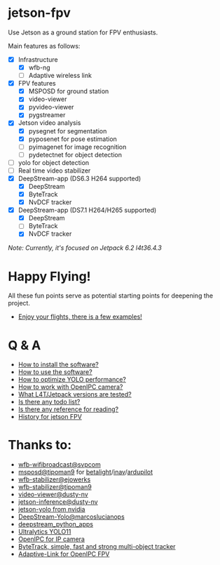 # jetson-fpv

Use Jetson as a ground station for FPV enthusiasts. 

Main features as follows:

- [x] Infrastructure
    - [x] wfb-ng
    - [ ] Adaptive wireless link
- [x] FPV features
    - [x] MSPOSD for ground station
    - [x] video-viewer
    - [x] pyvideo-viewer
    - [x] pygstreamer
- [x] Jetson video analysis
    - [x] pysegnet for segmentation
    - [x] pyposenet for pose estimation
    - [ ] pyimagenet for image recognition
    - [ ] pydetectnet for object detection
- [ ] yolo for object detection
- [ ] Real time video stabilizer
- [x] DeepStream-app (DS6.3 H264 supported)
    - [x] DeepStream
    - [x] ByteTrack
    - [x] NvDCF tracker
- [x] DeepStream-app (DS7.1 H264/H265 supported)
    - [x] DeepStream
    - [ ] ByteTrack
    - [x] NvDCF tracker

*Note: Currently, it's focused on Jetpack 6.2 l4t36.4.3*

# Happy Flying!

All these fun points serve as potential starting points for deepening the project.

- [Enjoy your flights, there is a few examples!](doc/EXAMPLE.md)

# Q & A

- [How to install the software?](doc/INSTALL.md)
- [How to use the software?](doc/MANUAL.md)
- [How to optimize YOLO performance?](doc/YOLO.md)
- [How to work with OpenIPC camera?](doc/OPENIPC.md)
- [What L4T/Jetpack versions are tested?](doc/TESTENV.md)
- [Is there any todo list?](doc/TODO.md)
- [Is there any reference for reading?](doc/REFERENCE.md)
- [History for jetson FPV](doc/HISTORY.md)

# Thanks to:

- [wfb-wifibroadcast@svpcom](https://github.com/svpcom/wfb-ng)
- [msposd@tipoman9](https://github.com/OpenIPC/msposd) for [betalight](https://betaflight.com/)/[inav](https://github.com/iNavFlight/inav)/[ardupilot](https://ardupilot.org/)
- [wfb-stabilizer@ejowerks](https://github.com/ejowerks/wfb-stabilizer)
- [wfb-stabilizer@tipoman9](https://github.com/tipoman9/wfb-stabilizer)
- [video-viewer@dusty-nv](https://github.com/dusty-nv/jetson-utils)
- [jetson-inference@dusty-nv](https://github.com/dusty-nv/jetson-inference)
- [jetson-yolo from nvidia](https://github.com/SnapDragonfly/jetson-yolo)
- [DeepStream-Yolo@marcoslucianops](https://github.com/marcoslucianops/DeepStream-Yolo)
- [deepstream_python_apps](https://github.com/NVIDIA-AI-IOT/deepstream_python_apps/tree/v1.1.8)
- [Ultralytics YOLO11](https://docs.ultralytics.com/)
- [OpenIPC for IP camera](https://openipc.org/)
- [ByteTrack, simple, fast and strong multi-object tracker](https://github.com/ifzhang/ByteTrack)
- [Adaptive-Link for OpenIPC FPV](https://github.com/sickgreg/OpenIPC-Adaptive-Link)

